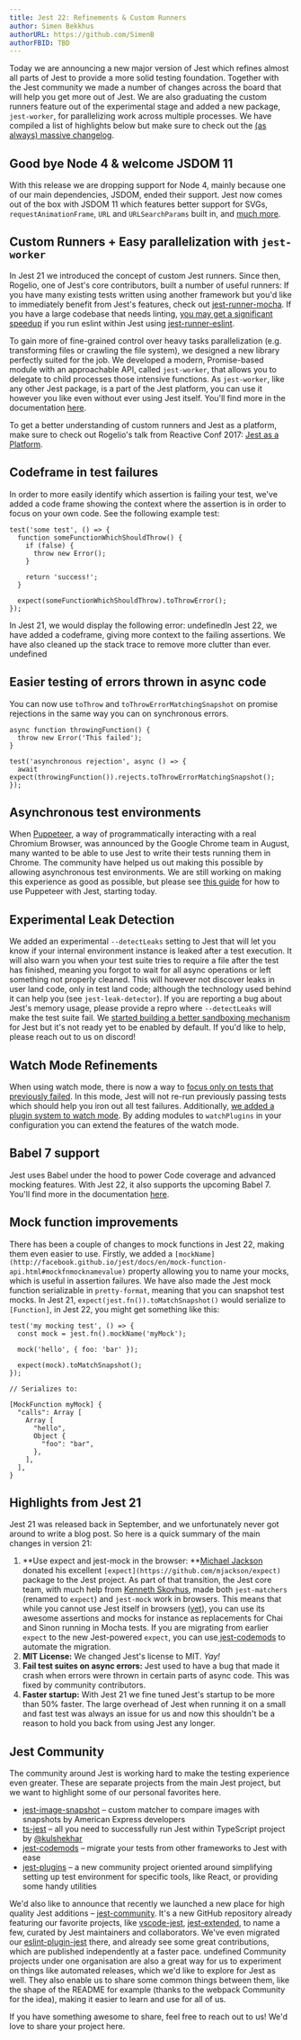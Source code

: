 ```yaml
---
title: Jest 22: Refinements & Custom Runners
author: Simen Bekkhus
authorURL: https://github.com/SimenB
authorFBID: TBD
---
```


Today we are announcing a new major version of Jest which refines almost all
parts of Jest to provide a more solid testing foundation. Together with the Jest
community we made a number of changes across the board that will help you get
more out of Jest. We are also graduating the custom runners feature out of the
experimental stage and added a new package, `jest-worker`, for parallelizing
work across multiple processes. We have compiled a list of highlights below but
make sure to check out the
[(as always) ](https://github.com/facebook/jest/blob/master/CHANGELOG.md)[massive changelog](https://github.com/facebook/jest/blob/master/CHANGELOG.md).

## Good bye Node 4 & welcome JSDOM 11

With this release we are dropping support for Node 4, mainly because one of our
main dependencies, JSDOM, ended their support. Jest now comes out of the box
with JSDOM 11 which features better support for SVGs, `requestAnimationFrame`,
`URL` and `URLSearchParams` built in, and
[much more](https://github.com/tmpvar/jsdom/blob/master/Changelog.md).

## Custom Runners + Easy parallelization with `jest-worker`

In Jest 21 we introduced the concept of custom Jest runners. Since then,
Rogelio, one of Jest's core contributors, built a number of useful runners: If
you have many existing tests written using another framework but you'd like to
immediately benefit from Jest's features, check out
[jest-runner-mocha](https://yarnpkg.com/en/package/jest-runner-mocha). If you
have a large codebase that needs linting,
[you may get a significant speedup](https://twitter.com/lencioni/status/907398856756695040)
if you run eslint within Jest using
[jest-runner-eslint](https://yarnpkg.com/en/package/jest-runner-eslint).

To gain more of fine-grained control over heavy tasks parallelization (e.g.
transforming files or crawling the file system), we designed a new library
perfectly suited for the job. We developed a modern, Promise-based module with
an approachable API, called `jest-worker`, that allows you to delegate to child
processes those intensive functions. As `jest-worker`, like any other Jest
package, is a part of the Jest platform, you can use it however you like even
without ever using Jest itself. You'll find more in the documentation
[here](https://yarnpkg.com/en/package/jest-worker).

To get a better understanding of custom runners and Jest as a platform, make
sure to check out Rogelio's talk from Reactive Conf 2017:
[Jest as a Platform](https://www.youtube.com/watch?v=NtjyeojAOBs).

## Codeframe in test failures

In order to more easily identify which assertion is failing your test, we've
added a code frame showing the context where the assertion is in order to focus
on your own code. See the following example test:

```
test('some test', () => {
  function someFunctionWhichShouldThrow() {
    if (false) {
      throw new Error();
    }

    return 'success!';
  }

  expect(someFunctionWhichShouldThrow).toThrowError();
});
```

In Jest 21, we would display the following error: undefinedIn Jest 22, we have
added a codeframe, giving more context to the failing assertions. We have also
cleaned up the stack trace to remove more clutter than ever. undefined

## Easier testing of errors thrown in async code

You can now use `toThrow` and `toThrowErrorMatchingSnapshot` on promise
rejections in the same way you can on synchronous errors.

```
async function throwingFunction() {
  throw new Error('This failed');
}

test('asynchronous rejection', async () => {
  await expect(throwingFunction()).rejects.toThrowErrorMatchingSnapshot();
});
```

## Asynchronous test environments

When [Puppeteer](https://github.com/GoogleChrome/puppeteer/), a way of
programmatically interacting with a real Chromium Browser, was announced by the
Google Chrome team in August, many wanted to be able to use Jest to write their
tests running them in Chrome. The community have helped us out making this
possible by allowing asynchronous test environments. We are still working on
making this experience as good as possible, but please see
[this guide](http://facebook.github.io/jest/docs/en/puppeteer.html) for how to
use Puppeteer with Jest, starting today.

## Experimental Leak Detection

We added an experimental `--detectLeaks` setting to Jest that will let you know
if your internal environment instance is leaked after a test execution. It will
also warn you when your test suite tries to require a file after the test has
finished, meaning you forgot to wait for all async operations or left something
not properly cleaned. This will however not discover leaks in user land code,
only in test land code; although the technology used behind it can help you (see
`jest-leak-detector`). If you are reporting a bug about Jest's memory usage,
please provide a repro where `--detectLeaks` will make the test suite fail. We
[started building a better sandboxing mechanism](https://github.com/facebook/jest/pull/4970)
for Jest but it's not ready yet to be enabled by default. If you'd like to help,
please reach out to us on discord!

## Watch Mode Refinements

When using watch mode, there is now a way to
[focus only on tests that previously failed](https://github.com/facebook/jest/pull/4886).
In this mode, Jest will not re-run previously passing tests which should help
you iron out all test failures. Additionally,
[we added a plugin system to watch mode](https://github.com/facebook/jest/pull/4841).
By adding modules to `watchPlugins` in your configuration you can extend the
features of the watch mode.

## Babel 7 support

Jest uses Babel under the hood to power Code coverage and advanced mocking
features. With Jest 22, it also supports the upcoming Babel 7. You'll find more
in the documentation
[here](http://facebook.github.io/jest/docs/en/getting-started.html#using-babel).

## Mock function improvements

There has been a couple of changes to mock functions in Jest 22, making them
even easier to use. Firstly, we added a
`[mockName](http://facebook.github.io/jest/docs/en/mock-function-api.html#mockfnmocknamevalue)`
property allowing you to name your mocks, which is useful in assertion failures.
We have also made the Jest mock function serializable in `pretty-format`,
meaning that you can snapshot test mocks. In Jest 21,
`expect(jest.fn()).toMatchSnapshot()` would serialize to `[Function]`, in Jest
22, you might get something like this:

```
test('my mocking test', () => {
  const mock = jest.fn().mockName('myMock');

  mock('hello', { foo: 'bar' });

  expect(mock).toMatchSnapshot();
});

// Serializes to:

[MockFunction myMock] {
  "calls": Array [
    Array [
      "hello",
      Object {
        "foo": "bar",
      },
    ],
  ],
}
```

## Highlights from Jest 21

Jest 21 was released back in September, and we unfortunately never got around to
write a blog post. So here is a quick summary of the main changes in version 21:

1. **Use expect and jest-mock in the browser:
   **[Michael Jackson](https://github.com/mjackson) donated his excellent
   `[expect](https://github.com/mjackson/expect)` package to the Jest project.
   As part of that transition, the Jest core team, with much help from
   [Kenneth Skovhus](https://github.com/skovhus/), made both `jest-matchers`
   (renamed to `expect`) and `jest-mock` work in browsers. This means that while
   you cannot use Jest itself in browsers
   ([yet](https://github.com/facebook/jest/issues/848)), you can use its awesome
   assertions and mocks for instance as replacements for Chai and Sinon running
   in Mocha tests. If you are migrating from earlier `expect` to the new
   Jest-powered `expect`, you can
   use[ jest-codemods](https://github.com/skovhus/jest-codemods/) to automate
   the migration.
2. **MIT License:** We changed Jest's license to MIT. _Yay!_
3. **Fail test suites on async errors:** Jest used to have a bug that made it
   crash when errors were thrown in certain parts of async code. This was fixed
   by community contributors.
4. **Faster startup:** With Jest 21 we fine tuned Jest's startup to be more than
   50% faster. The large overhead of Jest when running it on a small and fast
   test was always an issue for us and now this shouldn't be a reason to hold
   you back from using Jest any longer.

## Jest Community

The community around Jest is working hard to make the testing experience even
greater. These are separate projects from the main Jest project, but we want to
highlight some of our personal favorites here.

* [jest-image-snapshot](https://github.com/americanexpress/jest-image-snapshot)
  – custom matcher to compare images with snapshots by American Express
  developers
* [ts-jest](https://github.com/kulshekhar/ts-jest) – all you need to
  successfully run Jest within TypeScript project by
  [@kulshekhar](https://github.com/kulshekhar/ts-jest)
* [jest-codemods](https://github.com/skovhus/jest-codemods/) – migrate your
  tests from other frameworks to Jest with ease
* [jest-plugins](https://github.com/negativetwelve/jest-plugins) – a new
  community project oriented around simplifying setting up test environment for
  specific tools, like React, or providing some handy utilities

We'd also like to announce that recently we launched a new place for high
quality Jest additions – [jest-community](https://github.com/jest-community).
It's a new GitHub repository already featuring our favorite projects, like
[vscode-jest](https://github.com/jest-community/vscode-jest),
[jest-extended](https://github.com/jest-community/jest-extended), to name a few,
curated by Jest maintainers and collaborators. We've even migrated our
[eslint-plugin-jest](https://github.com/jest-community/eslint-plugin-jest)
there, and already see some great contributions, which are published
independently at a faster pace. undefined Community projects under one
organisation are also a great way for us to experiment on things like automated
releases, which we'd like to explore for Jest as well. They also enable us to
share some common things between them, like the shape of the README for example
(thanks to the webpack Community for the idea), making it easier to learn and
use for all of us.

If you have something awesome to share, feel free to reach out to us! We'd love
to share your project here.
